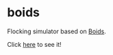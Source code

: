 # boids
Flocking simulator based on [Boids](https://en.wikipedia.org/wiki/Boids).

Click [here](https://erezbm.github.io/boids) to see it!
